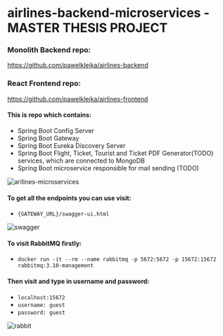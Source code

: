 # airlines-backend-microservices - MASTER THESIS PROJECT

### Monolith Backend repo:
https://github.com/pawelklejka/airlines-backend
### React Frontend repo:
https://github.com/pawelklejka/airlines-frontend

#### This is repo which contains: 
- Spring Boot Config Server
- Spring Boot Gateway
- Spring Boot Eureka Discovery Server
- Spring Boot Flight, Ticket, Tourist and Ticket PDF Generator(TODO) services, which are connected to MongoDB 
- Spring Boot microservice responsible for mail sending (TODO)

![arilines-microservices](https://user-images.githubusercontent.com/24233415/190186417-b7fa368c-f4ee-48d3-a72a-1060ecc7f668.png)

#### To get all the endpoints you can use visit:
- ``` {GATEWAY_URL}/swagger-ui.html ```

![swagger](https://user-images.githubusercontent.com/24233415/192568981-e41c7df5-eb15-4d24-a753-9cdbe3456b08.png)

#### To visit RabbitMQ firstly:
- ``` docker run -it --rm --name rabbitmq -p 5672:5672 -p 15672:15672 rabbitmq:3.10-management ```
#### Then visit and type in username and password:
- ``` localhost:15672 ```
- ``` username: guest ```
- ``` password: guest ```


![rabbit](https://user-images.githubusercontent.com/24233415/192576195-06c5eff3-5420-4da1-89f5-ab901a72e4ad.png)

